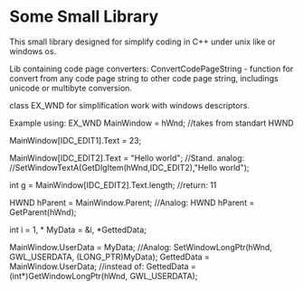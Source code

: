 # Some Small Library 

This small library designed for simplify coding in C++ under unix like or windows os.

Lib containing code page converters:
  ConvertCodePageString - function for convert from any code page string to other code page string, 
    includings unicode or multibyte conversion.

class EX_WND for simplification work with windows descriptors. 

Example using:
  EX_WND MainWindow = hWnd;                   //takes from standart HWND

  MainWindow[IDC_EDIT1].Text = 23;  
  
  MainWindow[IDC_EDIT2].Text = "Hello world"; //Stand. analog:
                                              //SetWindowTextA(GetDlgItem(hWnd,IDC_EDIT2),"Hello world");

  int g = MainWindow[IDC_EDIT2].Text.length;  //return: 11

  HWND hParent = MainWindow.Parent;           //Analog: HWND hParent = GetParent(hWnd);

  int i = 1, * MyData = &i, *GettedData;
  
  MainWindow.UserData = MyData;               //Analog: SetWindowLongPtr(hWnd, GWL_USERDATA, (LONG_PTR)MyData);
  GettedData = MainWindow.UserData;           //instead of: GettedData =(int*)GetWindowLongPtr(hWnd, GWL_USERDATA);
  
